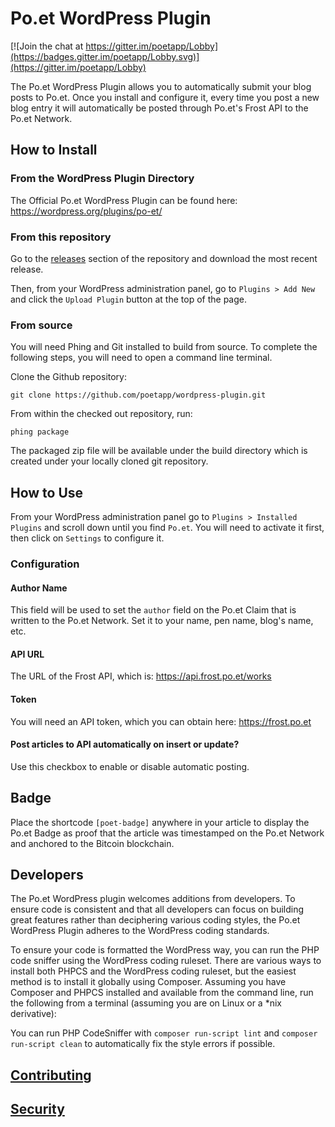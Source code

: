 # Po.et WordPress Plugin

[![Join the chat at https://gitter.im/poetapp/Lobby](https://badges.gitter.im/poetapp/Lobby.svg)](https://gitter.im/poetapp/Lobby)

The Po.et WordPress Plugin allows you to automatically submit your blog posts to Po.et. Once you install and configure it, every time you post a new blog entry it will automatically be posted through Po.et's Frost API to the Po.et Network.

## How to Install

### From the WordPress Plugin Directory

The Official Po.et WordPress Plugin can be found here: https://wordpress.org/plugins/po-et/

### From this repository

Go to the [releases](https://github.com/poetapp/wordpress-plugin/releases) section of the repository and download the most recent release.

Then, from your WordPress administration panel, go to `Plugins > Add New` and click the `Upload Plugin` button at the top of the page.

### From source

You will need Phing and Git installed to build from source. To complete the following steps, you will need to open a command line terminal.

Clone the Github repository:  

`git clone https://github.com/poetapp/wordpress-plugin.git`

From within the checked out repository, run:  

`phing package`

The packaged zip file will be available under the build directory which is created under your locally cloned git repository.

## How to Use

From your WordPress administration panel go to `Plugins > Installed Plugins` and scroll down until you find `Po.et`. You will need to activate it first, then click on `Settings` to configure it.

### Configuration

#### Author Name

This field will be used to set the `author` field on the Po.et Claim that is written to the Po.et Network. Set it to your name, pen name, blog's name, etc.

#### API URL

The URL of the Frost API, which is: https://api.frost.po.et/works

#### Token

You will need an API token, which you can obtain here: https://frost.po.et

#### Post articles to API automatically on insert or update?	

Use this checkbox to enable or disable automatic posting.

## Badge

Place the shortcode `[poet-badge]` anywhere in your article to display the Po.et Badge as proof that the article was timestamped on the Po.et Network and anchored to the Bitcoin blockchain.

## Developers

The Po.et WordPress plugin welcomes additions from developers. To ensure code is consistent and that all developers can focus on building great features rather than deciphering various coding styles, the Po.et WordPress Plugin adheres to the WordPress coding standards.

To ensure your code is formatted the WordPress way, you can run the PHP code sniffer using the WordPress coding ruleset. There are various ways to install both PHPCS and the WordPress coding ruleset, but the easiest method is to install it globally using Composer. Assuming you have Composer and PHPCS installed and available from the command line, run the following from a terminal (assuming you are on Linux or a *nix derivative):

You can run PHP CodeSniffer with `composer run-script lint` and `composer run-script clean` to automatically fix the style errors if possible.

## [Contributing](https://github.com/poetapp/documentation/blob/master/CONTRIBUTING.md)

## [Security](https://github.com/poetapp/documentation/blob/master/SECURITY.md)

